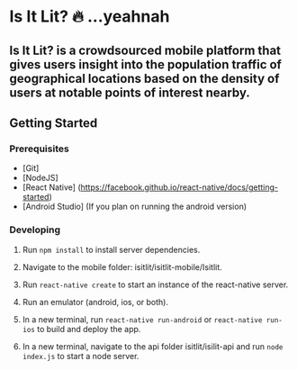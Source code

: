 # Is It Lit? :fire: ...yeahnah

## Is It Lit? is a crowdsourced mobile platform that gives users insight into the population traffic of geographical locations based on the density of users at notable points of interest nearby.

## Getting Started

### Prerequisites

- [Git]
- [NodeJS]
- [React Native] (https://facebook.github.io/react-native/docs/getting-started)
- [Android Studio] (If you plan on running the android version)

### Developing

1. Run `npm install` to install server dependencies.

2. Navigate to the mobile folder: isitlit/isitlit-mobile/Isitlit.

3. Run `react-native create` to start an instance of the react-native server.

4. Run an emulator (android, ios, or both).

5. In a new terminal, run `react-native run-android` or `react-native run-ios` to build and deploy the app.

6. In a new terminal, navigate to the api folder isitlit/isilit-api and run `node index.js` to start a node server.
